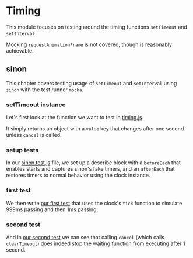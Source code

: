 # Timing

This module focuses on testing around the timing functions `setTimeout` and `setInterval`.

Mocking `requestAnimationFrame` is not covered, though is reasonably achievable.

## sinon

This chapter covers testing usage of `setTimeout` and `setInterval` using `sinon` with the test runner `mocha`.

### setTimeout instance

Let's first look at the function we want to test in [timing.js](/Timing/timing.js#L2-10).

It simply returns an object with a `value` key that changes after one second unless `cancel` is called.

### setup tests

In our [sinon.test.js](/Timing/sinon.test.js#L5-14) file, we set up a describe block with
a `beforeEach` that enables starts and captures sinon's fake timers, and an `afterEach`
that restores timers to normal behavior using the clock instance.

### first test

We then write [our first test](/Timing/sinon.test.js#L16-25) that uses the clock's
`tick` function to simulate 999ms passing and then 1ms passing.

### second test

And in [our second test](/Timing/sinon.test.js#L27-38) we can see that calling `cancel`
(which calls `clearTimeout`) does indeed stop the waiting function from executing after 1 second.
